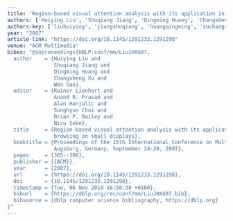 ```yaml
---
title: "Region-based visual attention analysis with its application in image browsing on small displays"
authors: ['Huiying Liu', 'Shuqiang Jiang', 'Qingming Huang', 'Changsheng Xu', 'Wen Gao 0001']
authors-key: ['liuhuiying', 'jiangshuqiang', 'huangqingming', 'xuchangsheng', 'gaowen']
year: "2007"
article-link: "https://doi.org/10.1145/1291233.1291298"
venue: "ACM Multimedia"
bibex: "@inproceedings{DBLP:conf/mm/LiuJHXG07,
  author    = {Huiying Liu and
               Shuqiang Jiang and
               Qingming Huang and
               Changsheng Xu and
               Wen Gao},
  editor    = {Rainer Lienhart and
               Anand R. Prasad and
               Alan Hanjalic and
               Sunghyun Choi and
               Brian P. Bailey and
               Nicu Sebe},
  title     = {Region-based visual attention analysis with its application in image
               browsing on small displays},
  booktitle = {Proceedings of the 15th International Conference on Multimedia 2007,
               Augsburg, Germany, September 24-29, 2007},
  pages     = {305--308},
  publisher = {{ACM}},
  year      = {2007},
  url       = {https://doi.org/10.1145/1291233.1291298},
  doi       = {10.1145/1291233.1291298},
  timestamp = {Tue, 06 Nov 2018 16:58:38 +0100},
  biburl    = {https://dblp.org/rec/conf/mm/LiuJHXG07.bib},
  bibsource = {dblp computer science bibliography, https://dblp.org}
}"
---
```

